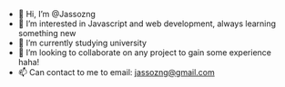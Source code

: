- 👋 Hi, I’m @Jassozng
- 👀 I’m interested in Javascript and web development, always learning something new
- 🌱 I’m currently studying university
- 💞️ I’m looking to collaborate on any project to gain some experience haha!
- 📫 Can contact to me to email: jassozng@gmail.com

<!---
Jassozng/Jassozng is a ✨ special ✨ repository because its `README.md` (this file) appears on your GitHub profile.
You can click the Preview link to take a look at your changes.
--->
